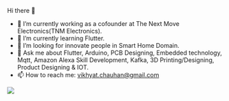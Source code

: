 <div class="bg-gray-dark">
  
  Hi there 👋

- 🏢 I’m currently working as a cofounder at The Next Move Electronics(TNM Electronics).
- 🌱 I’m currently learning Flutter.
- 🤔 I’m looking for innovate people in Smart Home Domain.
- 💬 Ask me about Flutter, Arduino, PCB Designing, Embedded technology, Mqtt, Amazon Alexa Skill Development, Kafka, 3D Printing/Designing, Product Designing & IOT.
- 📫 How to reach me: vikhyat.chauhan@gmail.com

<img src = "https://github-readme-stats.vercel.app/api?username=Vikhyat-Chauhan&&show_icons=true&title_color=ffffff&icon_color=7cccbf&text_color=daf7dc&bg_color=3d4554">


</div>




